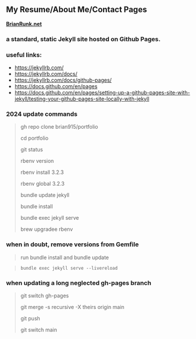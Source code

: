 ## My Resume/About Me/Contact Pages

**[BrianRunk.net](https://brianrunk.net)**

### a standard, static Jekyll site hosted on Github Pages.

### useful links:

- https://jekyllrb.com/
- https://jekyllrb.com/docs/
- https://jekyllrb.com/docs/github-pages/
- https://docs.github.com/en/pages
- https://docs.github.com/en/pages/setting-up-a-github-pages-site-with-jekyll/testing-your-github-pages-site-locally-with-jekyll


### 2024 update commands

> gh repo clone brian915/portfolio
>
> cd portfolio
>
> git status
>
> rbenv version
>
> rbenv install 3.2.3
>
> rbenv global 3.2.3
>
> bundle update jekyll 
>
> bundle install
>
> bundle exec jekyll serve
>
> brew upgradee rbenv

### when in doubt, remove versions from Gemfile

> run bundle install
and
> bundle update

> `bundle exec jekyll serve --livereload`

### when updating a long neglected gh-pages branch
> git switch gh-pages
>
> git merge -s recursive -X theirs origin main
>
> git push
>
> git switch main

